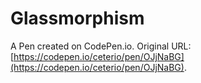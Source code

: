 # Glassmorphism

A Pen created on CodePen.io. Original URL: [https://codepen.io/ceterio/pen/OJjNaBG](https://codepen.io/ceterio/pen/OJjNaBG).


